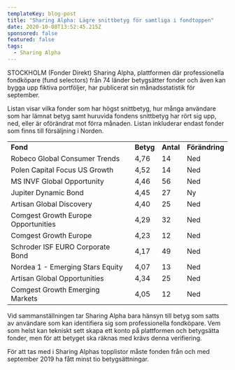 ```yaml
---
templateKey: blog-post
title: "Sharing Alpha: Lägre snittbetyg för samtliga i fondtoppen"
date: 2020-10-08T13:52:45.215Z
sponsored: false
featured: false
tags:
  - Sharing Alpha
---
```

<!--StartFragment-->

STOCKHOLM (Fonder Direkt) Sharing Alpha, plattformen där professionella fondköpare (fund selectors) från 74 länder betygsätter fonder och även kan bygga upp fiktiva portföljer, har publicerat sin månadsstatistik för september.

Listan visar vilka fonder som har högst snittbetyg, hur många användare som har lämnat betyg samt huruvida fondens snittbetyg har rört sig upp, ned, eller är oförändrat mot förra månaden. Listan inkluderar endast fonder som finns till försäljning i Norden.

|                                     |           |           |                |
| ----------------------------------- | --------- | --------- | -------------- |
| **Fond**                            | **Betyg** | **Antal** | **Förändring** |
| Robeco Global Consumer Trends       | 4,76      | 14        | Ned            |
| Polen Capital Focus US Growth       | 4,52      | 14        | Ned            |
| MS INVF Global Opportunity          | 4,46      | 56        | Ned            |
| Jupiter Dynamic Bond                | 4,45      | 27        | Ny             |
| Artisan Global Discovery            | 4,40      | 25        | Ned            |
| Comgest Growth Europe Opportunities | 4,29      | 32        | Ned            |
| Comgest Growth Europe               | 4,23      | 12        | Ned            |
| Schroder ISF EURO Corporate Bond    | 4,17      | 49        | Ned            |
| Nordea 1 - Emerging Stars Equity    | 4,07      | 13        | Ned            |
| Artisan Global Opportunities        | 4,34      | 25        | Ned            |
| Comgest Growth Emerging Markets     | 4,05      | 12        | Ned            |

Vid sammanställningen tar Sharing Alpha bara hänsyn till betyg som satts av användare som kan identifiera sig som professionella fondköpare. Vem som helst kan tekniskt sett skapa ett konto på plattformen och betygsätta fonder, men för att betyget ska räknas med krävs denna verifiering.

För att tas med i Sharing Alphas topplistor måste fonden från och med september 2019 ha fått minst tio betygsättningar.

<!--EndFragment-->